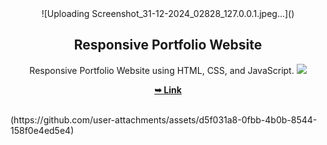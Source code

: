 <div align="center">
  ![Uploading Screenshot_31-12-2024_02828_127.0.0.1.jpeg…]()


  <h2 align="center">Responsive Portfolio Website</h2>

  Responsive Portfolio Website using HTML, CSS, and JavaScript.
  <img src="(https://github.com/user-attachments/assets/d5f031a8-0fbb-4b0b-8544-158f0e4ed5e4)">


  <a href="(https://github.com/user-attachments/assets/d5f031a8-0fbb-4b0b-8544-158f0e4ed5e4)
"><strong>➥ Link</strong></a>

</div>

<br />
(https://github.com/user-attachments/assets/d5f031a8-0fbb-4b0b-8544-158f0e4ed5e4)
